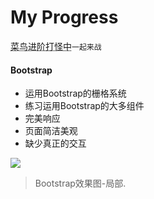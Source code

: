 # My Progress
<abbr title="Hyper Text Markup Language">菜鸟进阶打怪中</abbr>`一起来战`

#### Bootstrap

* 运用Bootstrap的栅格系统
* 练习运用Bootstrap的大多组件
* 完美响应
* 页面简洁美观
* 缺少真正的交互

![](images/bootstrap.jpg)

> Bootstrap效果图-局部.

